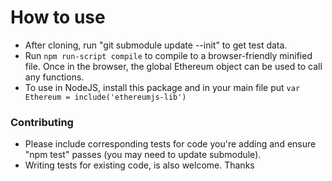 # How to use

* After cloning, run "git submodule update --init" to get test data.
* Run `npm run-script compile` to compile to a browser-friendly minified file. Once in the browser, the global Ethereum object can be used to call any functions.
* To use in NodeJS, install this package and in your main file put `var Ethereum = include('ethereumjs-lib')`

### Contributing

* Please include corresponding tests for code you're adding and ensure "npm test" passes (you may need to update submodule).
* Writing tests for existing code, is also welcome.  Thanks
